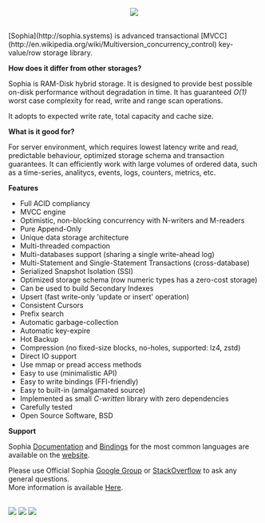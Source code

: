 
<p align="center">
	<a href="http://sphia.org"><img src="http://sophia.systems/sophia.png" /></a><br>
</p>
<br>
[Sophia](http://sophia.systems) is advanced transactional [MVCC](http://en.wikipedia.org/wiki/Multiversion_concurrency_control)
key-value/row storage library.

**How does it differ from other storages?**

Sophia is RAM-Disk hybrid storage. It is designed to provide best possible on-disk performance without degradation
in time. It has guaranteed *O(1)* worst case complexity for read, write and range scan operations.

It adopts to expected write rate, total capacity and cache size.

**What is it good for?**

For server environment, which requires
lowest latency write and read, predictable behaviour, optimized storage schema and transaction guarantees.
It can efficiently work with large volumes of ordered data, such as a time-series,
analitycs, events, logs, counters, metrics, etc.

**Features**

* Full ACID compliancy
* MVCC engine
* Optimistic, non-blocking concurrency with N-writers and M-readers
* Pure Append-Only
* Unique data storage architecture
* Multi-threaded compaction
* Multi-databases support (sharing a single write-ahead log)
* Multi-Statement and Single-Statement Transactions (cross-database)
* Serialized Snapshot Isolation (SSI)
* Optimized storage schema (row numeric types has a zero-cost storage)
* Can be used to build Secondary Indexes
* Upsert (fast write-only 'update or insert' operation)
* Consistent Cursors
* Prefix search
* Automatic garbage-collection
* Automatic key-expire
* Hot Backup
* Compression (no fixed-size blocks, no-holes, supported: lz4, zstd)
* Direct IO support
* Use mmap or pread access methods
* Easy to use (minimalistic API)
* Easy to write bindings (FFI-friendly)
* Easy to built-in (amalgamated source)
* Implemented as small *C-written* library with zero dependencies
* Carefully tested
* Open Source Software, BSD

**Support**

Sophia [Documentation](http://sophia.systems/v2.2/index.html) and [Bindings](http://sophia.systems/drivers.html)
for the most common languages are available on the [website](http://sophia.systems).

Please use Official Sophia [Google Group](http://groups.google.com/group/sophia-database) or
[StackOverflow](http://stackoverflow.com/tags/sophia) to ask any general questions.<br>
More information is available [Here](http://sophia.systems/support.html).
<br><br>

<a href="https://travis-ci.org/pmwkaa/sophia"><img src="https://travis-ci.org/pmwkaa/sophia.svg?branch=master" /></a>
<a href="https://scan.coverity.com/projects/5109"><img src="https://scan.coverity.com/projects/5109/badge.svg" /></a>
<a href="https://coveralls.io/r/pmwkaa/sophia?branch=master"><img src="https://coveralls.io/repos/pmwkaa/sophia/badge.svg?branch=master" /></a>
